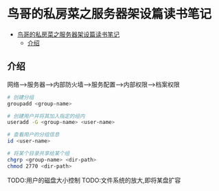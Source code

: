 # 鸟哥的私房菜之服务器架设篇读书笔记

<!-- TOC -->

- [鸟哥的私房菜之服务器架设篇读书笔记](#鸟哥的私房菜之服务器架设篇读书笔记)
  - [介绍](#介绍)

<!-- /TOC -->

## 介绍

网络-->服务器-->内部防火墙-->服务配置-->内部权限-->档案权限

```sh
# 创建分组
groupadd <group-name>

# 创建用户并将其加入指定的组内
useradd -G <group-name> <user-name>

# 查看用户的分组信息
id <user-name>

# 将某个目录共享给某个组
chgrp <group-name> <dir-path>
chmod 2770 <dir-path>
```

TODO:用户的磁盘大小控制
TODO:文件系统的放大,即将某盘扩容
